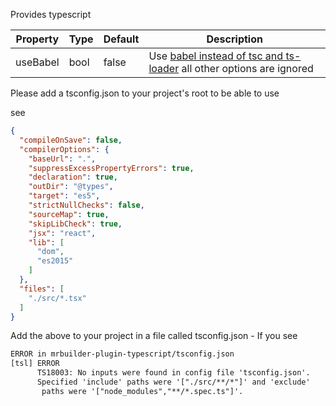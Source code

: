Provides typescript

| Property      | Type       | Default      | Description                      |
| ------------- | -----------| -------------| ---------------------------------|
| useBabel      | bool       | false        | Use [babel instead of tsc and ts-loader](https://github.com/a-tarasyuk/webpack-typescript-babel/) all other options are ignored        |


Please add a tsconfig.json to your project's root to be able to use

see

```json
{
  "compileOnSave": false,
  "compilerOptions": {
    "baseUrl": ".",
    "suppressExcessPropertyErrors": true,
    "declaration": true,
    "outDir": "@types",
    "target": "es5",
    "strictNullChecks": false,
    "sourceMap": true,
    "skipLibCheck": true,
    "jsx": "react",
    "lib": [
      "dom",
      "es2015"
    ]
  },
  "files": [
    "./src/*.tsx"
  ]
}


```

Add the above to your project in a file called tsconfig.json - If you see
```html
ERROR in mrbuilder-plugin-typescript/tsconfig.json
[tsl] ERROR
      TS18003: No inputs were found in config file 'tsconfig.json'.
      Specified 'include' paths were '["./src/**/*"]' and 'exclude'
       paths were '["node_modules","**/*.spec.ts"]'.
```
